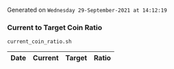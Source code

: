 Generated on `Wednesday 29-September-2021 at 14:12:19`

### Current to Target Coin Ratio
`current_coin_ratio.sh`

Date|Current|Target|Ratio
---|---|---|---
